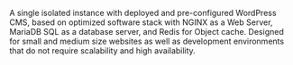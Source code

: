 A single isolated instance with deployed and pre-configured WordPress CMS, based on optimized software stack with NGINX as a Web Server, MariaDB SQL as a database server, and Redis for Object cache. Designed for small and medium size websites as well as development environments that do not require scalability and high availability.  
